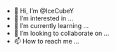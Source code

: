- 👋 Hi, I’m @IceCubeY
- 👀 I’m interested in ...
- 🌱 I’m currently learning ...
- 💞️ I’m looking to collaborate on ...
- 📫 How to reach me ...

<!---
IceCubeY/IceCubeY is a ✨ special ✨ repository because its `README.md` (this file) appears on your GitHub profile.
You can click the Preview link to take a look at your changes.
--->
